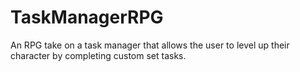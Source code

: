 # TaskManagerRPG
An RPG take on a task manager that allows the user to level up their character by completing custom set tasks.
